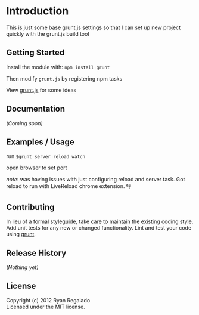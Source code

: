 # Introduction

This is just some base grunt.js settings so that I can set up new project quickly with the grunt.js build tool

## Getting Started
Install the module with: `npm install grunt`

Then modify `grunt.js` by registering npm tasks

View [grunt.js](https://github.com/design48/gruntjs-scaffold/blob/master/grunt.js) for some ideas 

## Documentation
_(Coming soon)_

## Examples / Usage
run `$grunt server reload watch`

open browser to set port

_note_: was having issues with just configuring reload and server task. Got reload to run with LiveReload chrome extension. :thumbsdown:

## Contributing
In lieu of a formal styleguide, take care to maintain the existing coding style. Add unit tests for any new or changed functionality. Lint and test your code using [grunt](https://github.com/gruntjs/grunt).

## Release History
_(Nothing yet)_

## License
Copyright (c) 2012 Ryan Regalado  
Licensed under the MIT license.
